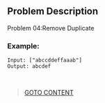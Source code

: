 ## Problem Description ##

Problem 04:Remove Duplicate
<br>
<h3> Example: </h3>

```
Input: ["abccddeffaaab"]
Output: abcdef
```


<br>

> <a href="https://github.com/Sazzad-Saju/Problem-Solving-For-Interviews/blob/master/README.md">GOTO CONTENT</a>
